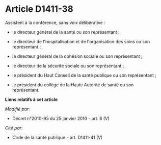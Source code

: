 # Article D1411-38

Assistent à la conférence, sans voix délibérative :

- le directeur général de la santé ou son représentant ;

- le directeur de l'hospitalisation et de l'organisation des soins ou son représentant ;

- le      directeur général de la cohésion sociale  ou son représentant ;

- le directeur de la sécurité sociale ou son représentant ;

- le président du Haut Conseil de la santé publique ou son représentant ;

- le président du collège de la Haute Autorité de santé ou son représentant.

**Liens relatifs à cet article**

_Modifié par_:

  - Décret n°2010-95 du 25 janvier 2010 - art. 6 (V)

_Cité par_:

  - Code de la santé publique - art. D1411-41 (V)
